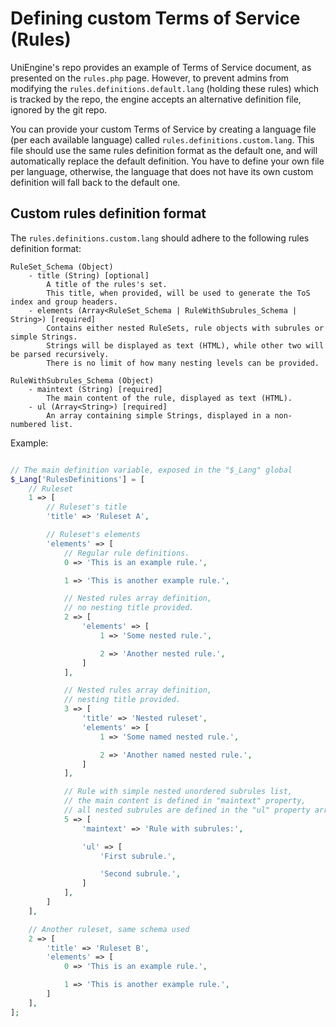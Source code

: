 # Defining custom Terms of Service (Rules)

UniEngine's repo provides an example of Terms of Service document, as presented on the ``rules.php`` page. However, to prevent admins from modifying the ``rules.definitions.default.lang`` (holding these rules) which is tracked by the repo, the engine accepts an alternative definition file, ignored by the git repo.

You can provide your custom Terms of Service by creating a language file (per each available language) called ``rules.definitions.custom.lang``. This file should use the same rules definition format as the default one, and will automatically replace the default definition. You have to define your own file per language, otherwise, the language that does not have its own custom definition will fall back to the default one.

## Custom rules definition format

The ``rules.definitions.custom.lang`` should adhere to the following rules definition format:

```
RuleSet_Schema (Object)
    - title (String) [optional]
        A title of the rules's set.
        This title, when provided, will be used to generate the ToS index and group headers.
    - elements (Array<RuleSet_Schema | RuleWithSubrules_Schema | String>) [required]
        Contains either nested RuleSets, rule objects with subrules or simple Strings.
        Strings will be displayed as text (HTML), while other two will be parsed recursively.
        There is no limit of how many nesting levels can be provided.

RuleWithSubrules_Schema (Object)
    - maintext (String) [required]
        The main content of the rule, displayed as text (HTML).
    - ul (Array<String>) [required]
        An array containing simple Strings, displayed in a non-numbered list.

```

Example:

```php

// The main definition variable, exposed in the "$_Lang" global
$_Lang['RulesDefinitions'] = [
    // Ruleset
    1 => [
        // Ruleset's title
        'title' => 'Ruleset A',

        // Ruleset's elements
        'elements' => [
            // Regular rule definitions.
            0 => 'This is an example rule.',

            1 => 'This is another example rule.',

            // Nested rules array definition,
            // no nesting title provided.
            2 => [
                'elements' => [
                    1 => 'Some nested rule.',

                    2 => 'Another nested rule.',
                ]
            ],

            // Nested rules array definition,
            // nesting title provided.
            3 => [
                'title' => 'Nested ruleset',
                'elements' => [
                    1 => 'Some named nested rule.',

                    2 => 'Another named nested rule.',
                ]
            ],

            // Rule with simple nested unordered subrules list,
            // the main content is defined in "maintext" property,
            // all nested subrules are defined in the "ul" property array.
            5 => [
                'maintext' => 'Rule with subrules:',

                'ul' => [
                    'First subrule.',

                    'Second subrule.',
                ]
            ],
        ]
    ],

    // Another ruleset, same schema used
    2 => [
        'title' => 'Ruleset B',
        'elements' => [
            0 => 'This is an example rule.',

            1 => 'This is another example rule.',
        ]
    ],
];

```
